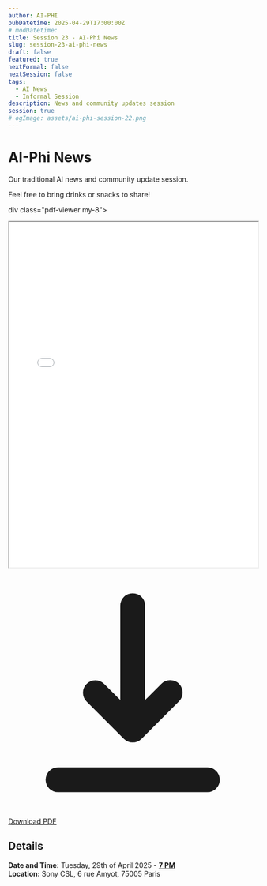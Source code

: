 ```yaml
---
author: AI-PHI
pubDatetime: 2025-04-29T17:00:00Z
# modDatetime:
title: Session 23 - AI-Phi News
slug: session-23-ai-phi-news
draft: false
featured: true
nextFormal: false
nextSession: false
tags:
  - AI News
  - Informal Session
description: News and community updates session
session: true
# ogImage: assets/ai-phi-session-22.png
---
```


# AI-Phi News

Our traditional AI news and community update session.

Feel free to bring drinks or snacks to share!

div class="pdf-viewer my-8">

  <iframe
    src="/pdfs/AI-PHI-23-Preamble.pdf"
    width="100%"
    height="700px"
    class="border rounded-lg shadow-lg w-full"
  >
    <p class="text-skin-base">
      Your browser doesn't support PDFs. You can{" "}
      <a href="/pdfs/AI-PHI-23-Preamble.pdf" download class="text-skin-accent hover:underline">
        download the PDF
      </a>{" "}
      instead.
    </p>
  </iframe>
  <div class="mt-4 text-right">
    <a href="/pdfs/What is Artificial General Intelligence_.pdf" download class="inline-flex items-center px-4 py-2 border border-transparent text-sm font-medium rounded-md shadow-sm text-skin-inverted bg-skin-accent hover:opacity-90 focus:outline-none focus:ring-2 focus:ring-offset-2 focus:ring-skin-accent">
      <svg xmlns="http://www.w3.org/2000/svg" class="h-5 w-5 mr-2" viewBox="0 0 20 20" fill="currentColor">
        <path fill-rule="evenodd" d="M3 17a1 1 0 011-1h12a1 1 0 110 2H4a1 1 0 01-1-1zm3.293-7.707a1 1 0 011.414 0L9 10.586V3a1 1 0 112 0v7.586l1.293-1.293a1 1 0 111.414 1.414l-3 3a1 1 0 01-1.414 0l-3-3a1 1 0 010-1.414z" clip-rule="evenodd" />
      </svg>
      Download PDF
    </a>
  </div>
</div>

## Details

**Date and Time:** Tuesday, 29th of April 2025 - <u>**7 PM**</u>  
**Location:** Sony CSL, 6 rue Amyot, 75005 Paris
